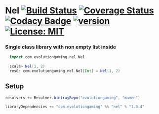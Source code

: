 # Nel [![Build Status](https://travis-ci.org/evolution-gaming/nel.svg)](https://travis-ci.org/evolution-gaming/nel) [![Coverage Status](https://coveralls.io/repos/evolution-gaming/nel/badge.svg)](https://coveralls.io/r/evolution-gaming/nel) [![Codacy Badge](https://app.codacy.com/project/badge/Grade/7c230889a4094f57b1c27788b972fb72)](https://app.codacy.com/gh/evolution-gaming/nel/dashboard?utm_source=gh&utm_medium=referral&utm_content=&utm_campaign=Badge_grade) [ ![version](https://api.bintray.com/packages/evolutiongaming/maven/nel/images/download.svg) ](https://bintray.com/evolutiongaming/maven/nel/_latestVersion) [![License: MIT](https://img.shields.io/badge/License-MIT-yellowgreen.svg)](https://opensource.org/licenses/MIT)

### Single class library with non empty list inside

```scala
  import com.evolutiongaming.nel.Nel
  
  scala> Nel(1, 2)
  res0: com.evolutiongaming.nel.Nel[Int] = Nel(1, 2)
```

## Setup

```scala
resolvers += Resolver.bintrayRepo("evolutiongaming", "maven")

libraryDependencies += "com.evolutiongaming" %% "nel" % "1.3.4"
```
